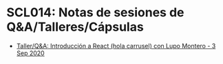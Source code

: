 # SCL014: Notas de sesiones de Q&A/Talleres/Cápsulas

* [Taller/Q&A: Introducción a React (hola carrusel) con Lupo Montero - 3 Sep 2020](./2020-09-03)